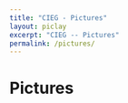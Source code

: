 ```yaml
---
title: "CIEG - Pictures"
layout: piclay
excerpt: "CIEG -- Pictures"
permalink: /pictures/
---
```


# Pictures
